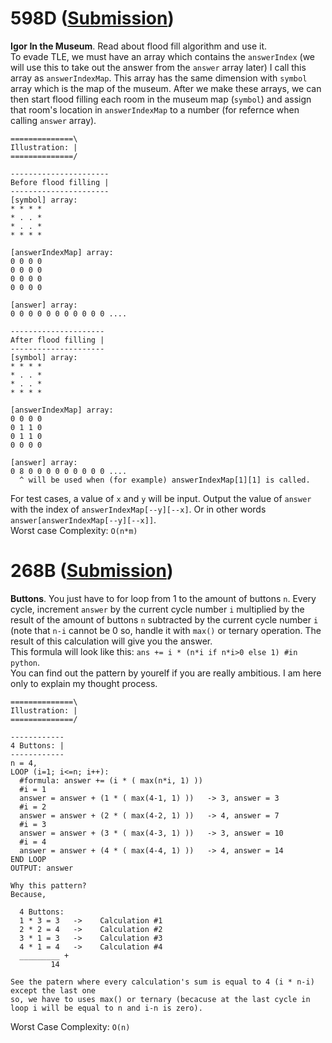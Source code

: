 # 598D ([Submission](https://codeforces.com/contest/598/submission/43358197))
**Igor In the Museum**. Read about flood fill algorithm and use it.\
To evade TLE, we must have an array which contains the `answerIndex` (we will use this to take out the answer from the `answer` array later) I call this array as `answerIndexMap`. This array has the same dimension with `symbol` array which is the map of the museum. After we make these arrays, we can then start flood filling each room in the museum map (`symbol`) and assign that room's location in `answerIndexMap` to a number (for refernce when calling `answer` array).
```
==============\
Illustration: |
==============/

----------------------
Before flood filling |
----------------------
[symbol] array:
* * * *
* . . *
* . . *
* * * *

[answerIndexMap] array:
0 0 0 0
0 0 0 0
0 0 0 0
0 0 0 0

[answer] array:
0 0 0 0 0 0 0 0 0 0 0 ....

---------------------
After flood filling |
---------------------
[symbol] array:
* * * *
* . . *
* . . *
* * * *

[answerIndexMap] array:
0 0 0 0
0 1 1 0
0 1 1 0
0 0 0 0

[answer] array:
0 8 0 0 0 0 0 0 0 0 0 ....
  ^ will be used when (for example) answerIndexMap[1][1] is called.
```
For test cases, a value of `x` and `y` will be input. Output the value of `answer` with the index of `answerIndexMap[--y][--x]`. Or in other words `answer[answerIndexMap[--y][--x]]`.\
Worst case Complexity: `O(n*m)`

# 268B ([Submission](https://codeforces.com/contest/268/submission/43358783))
**Buttons**. You just have to for loop from 1 to the amount of buttons `n`. Every cycle, increment `answer` by the current cycle number `i` multiplied by the result of the amount of buttons `n` subtracted by the current cycle number `i` (note that `n-i` cannot be 0 so, handle it with `max()` or ternary operation. The result of this calculation will give you the answer.\
This formula will look like this: `ans += i * (n*i if n*i>0 else 1) #in python`.\
You can find out the pattern by yourelf if you are really ambitious. I am here only to explain my thought process.
```
==============\
Illustration: |
==============/

------------
4 Buttons: |
------------
n = 4,
LOOP (i=1; i<=n; i++):
  #formula: answer += (i * ( max(n*i, 1) ))
  #i = 1
  answer = answer + (1 * ( max(4-1, 1) ))   -> 3, answer = 3
  #i = 2
  answer = answer + (2 * ( max(4-2, 1) ))   -> 4, answer = 7
  #i = 3
  answer = answer + (3 * ( max(4-3, 1) ))   -> 3, answer = 10
  #i = 4
  answer = answer + (4 * ( max(4-4, 1) ))   -> 4, answer = 14
END LOOP
OUTPUT: answer

Why this pattern?
Because,

  4 Buttons:
  1 * 3 = 3   ->    Calculation #1
  2 * 2 = 4   ->    Calculation #2
  3 * 1 = 3   ->    Calculation #3
  4 * 1 = 4   ->    Calculation #4
  _________ +
         14
         
See the patern where every calculation's sum is equal to 4 (i * n-i) except the last one
so, we have to uses max() or ternary (becacuse at the last cycle in loop i will be equal to n and i-n is zero).
```
Worst Case Complexity: `O(n)`
